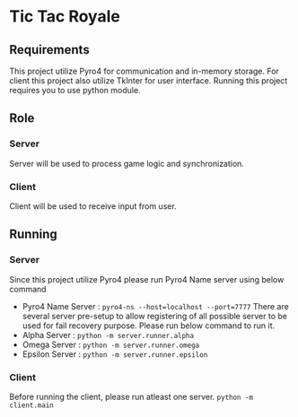 # Tic Tac Royale
## Requirements
This project utilize Pyro4 for communication and in-memory storage. For client this project also utilize TkInter for user interface. Running this project requires you to use python module.

## Role
### Server 
Server will be used to process game logic and synchronization.

### Client
Client will be used to receive input from user.

## Running
### Server
Since this project utilize Pyro4 please run Pyro4 Name server using below command
- Pyro4 Name Server : `pyro4-ns --host=localhost --port=7777`
There are several server pre-setup to allow registering of all possible server to be used for fail recovery purpose. Please run below command to run it.
- Alpha Server : `python -m server.runner.alpha`
- Omega Server : `python -m server.runner.omega`
- Epsilon Server : `python -m server.runner.epsilon`

### Client
Before running the client, please run atleast one server.
`python -m client.main`


